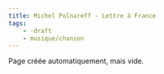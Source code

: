 ```yaml
---
title: Michel Polnareff - Lettre à France
tags:
    - -draft
    - musique/chanson
---
```


Page créée automatiquement, mais vide.
